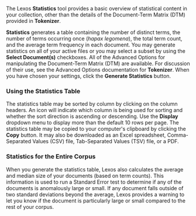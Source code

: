 The Lexos **Statistics** tool provides a basic overview of statistical content in your collection, other than the details of the Document-Term Matrix (DTM) provided in **Tokenizer**. 

**Statistics** generates a table containing the number of distinct terms, the number of terms occurring once (_hapax legomena_), the total term count, and the average term frequency in each document. You may generate statistics on all of your active files or you may select a subset by using the **Select Document(s)** checkboxes. All of the Advanced Options for manipulating the Document-Term Matrix (DTM) are available. For discussion of their use, see the Advanced Options documentation for **Tokenizer**. When you have chosen your settings, click the **Generate Statistics** button.

### Using the Statistics Table
The statistics table may be sorted by column by clicking on the column headers. An icon will indicate which column is being used for sorting and whether the sort direction is ascending or descending. Use the **Display** dropdown menu to display more than the default 10 rows per page. The statistics table may be copied to your computer's clipboard by clicking the **Copy** button. It may also be downloaded as an Excel spreadsheet, Comma-Separated Values (CSV) file, Tab-Separated Values (TSV) file, or a PDF.

### Statistics for the Entire Corpus
When you generate the statistics table, Lexos also calculates the average and median size of your documents (based on term counts). This information is used to run a Standard Error test to determine if any of the documents is anomalously large or small. If any document falls outside of two standard deviations beyond the average, Lexos provides a warning to let you know if the document is particularly large or small compared to the rest of your corpus.